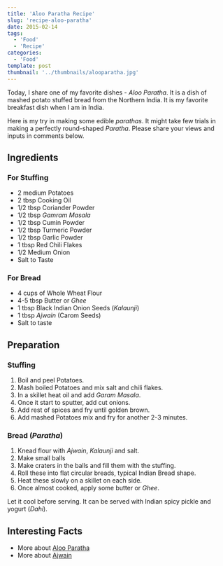 ```yaml
---
title: 'Aloo Paratha Recipe'
slug: 'recipe-aloo-paratha'
date: 2015-02-14
tags:
  - 'Food'
  - 'Recipe'
categories:
  - 'Food'
template: post
thumbnail: '../thumbnails/alooparatha.jpg'
---
```


Today, I share one of my favorite dishes - _Aloo Paratha_. It is a dish
of mashed potato stuffed bread from the Northern India. It is my
favorite breakfast dish when I am in India.

Here is my try in making some edible _parathas_. It might take few
trials in making a perfectly round-shaped _Paratha_. Please share your
views and inputs in comments below.

<zoom-image src='https://res.cloudinary.com/sadanandsingh/image/upload/v1496963330/AlooParathaStuffing_dclifs.jpg'></zoom-image>

## Ingredients

### For Stuffing

- 2 medium Potatoes
- 2 tbsp Cooking Oil
- 1/2 tbsp Coriander Powder
- 1/2 tbsp _Gamram Masala_
- 1/2 tbsp Cumin Powder
- 1/2 tbsp Turmeric Powder
- 1/2 tbsp Garlic Powder
- 1 tbsp Red Chili Flakes
- 1/2 Medium Onion
- Salt to Taste

<zoom-image src='https://res.cloudinary.com/sadanandsingh/image/upload/v1496963330/AlooParathaRaw_rmp8kg.jpg'></zoom-image>

### For Bread

- 4 cups of Whole Wheat Flour
- 4-5 tbsp Butter or _Ghee_
- 1 tbsp Black Indian Onion Seeds (_Kalaunji_)
- 1 tbsp _Ajwain_ (Carom Seeds)
- Salt to taste

## Preparation

### Stuffing

1. Boil and peel Potatoes.
2. Mash boiled Potatoes and mix salt and chili flakes.
3. In a skillet heat oil and add _Garam Masala_.
4. Once it start to sputter, add cut onions.
5. Add rest of spices and fry until golden brown.
6. Add mashed Potatoes mix and fry for another 2-3 minutes.

### Bread (_Paratha_)

1. Knead flour with _Ajwain_, _Kalaunji_ and salt.
2. Make small balls
3. Make craters in the balls and fill them with the stuffing.
4. Roll these into flat circular breads, typical Indian Bread shape.
5. Heat these slowly on a skillet on each side.
6. Once almost cooked, apply some butter or _Ghee_.

Let it cool before serving. It can be served with Indian spicy pickle
and yogurt (_Dahi_).

<zoom-image src='https://res.cloudinary.com/sadanandsingh/image/upload/v1496963330/AlooParatha_rdn84h.jpg'></zoom-image>

## Interesting Facts

- More about [Aloo Paratha](https://en.wikipedia.org/wiki/Aloo_paratha)
- More about [Ajwain](https://en.wikipedia.org/wiki/Ajwain)
